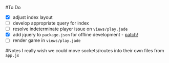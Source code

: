 #To Do
- [x] adjust index layout
- [ ] develop appropriate query for index
- [ ] resolve indeterminate player issue on `views/play.jade`
- [x] add jquery to `package.json` for offline development - [patch!][1]
- [ ] render game in `views/play.jade`

#Notes
I really wish we could move sockets/routes into their own files from `app.js`

[1]: https://gist.github.com/Steven-Wright/533babf4f932dbb1548c
